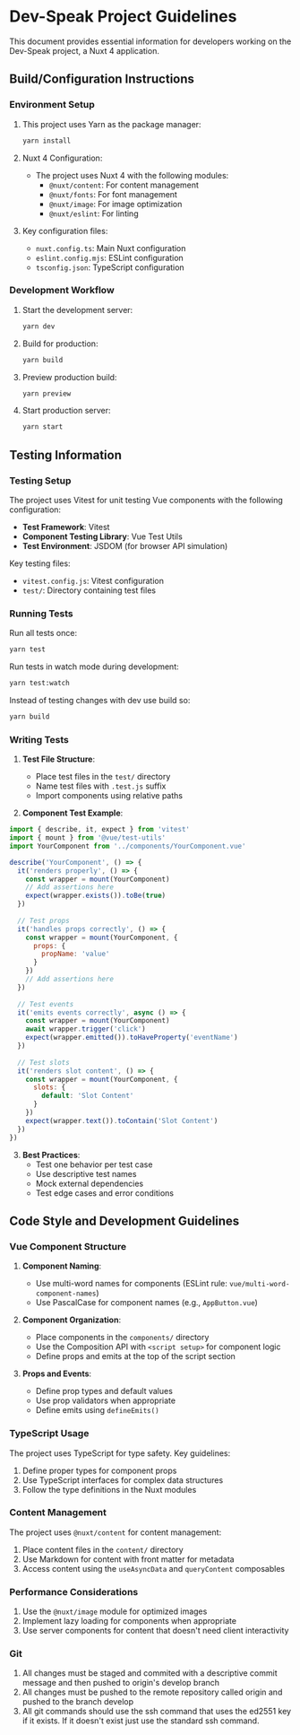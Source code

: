 # Dev-Speak Project Guidelines

This document provides essential information for developers working on the Dev-Speak project, a Nuxt 4 application.

## Build/Configuration Instructions

### Environment Setup

1. This project uses Yarn as the package manager:
   ```bash
   yarn install
   ```

2. Nuxt 4 Configuration:
   - The project uses Nuxt 4 with the following modules:
     - `@nuxt/content`: For content management
     - `@nuxt/fonts`: For font management
     - `@nuxt/image`: For image optimization
     - `@nuxt/eslint`: For linting

3. Key configuration files:
   - `nuxt.config.ts`: Main Nuxt configuration
   - `eslint.config.mjs`: ESLint configuration
   - `tsconfig.json`: TypeScript configuration

### Development Workflow

1. Start the development server:
   ```bash
   yarn dev
   ```

2. Build for production:
   ```bash
   yarn build
   ```

3. Preview production build:
   ```bash
   yarn preview
   ```

4. Start production server:
   ```bash
   yarn start
   ```

## Testing Information

### Testing Setup

The project uses Vitest for unit testing Vue components with the following configuration:

- **Test Framework**: Vitest
- **Component Testing Library**: Vue Test Utils
- **Test Environment**: JSDOM (for browser API simulation)

Key testing files:
- `vitest.config.js`: Vitest configuration
- `test/`: Directory containing test files

### Running Tests

Run all tests once:
```bash
yarn test
```

Run tests in watch mode during development:
```bash
yarn test:watch
```

Instead of testing changes with dev use build so:
```bash
yarn build
```

### Writing Tests

1. **Test File Structure**:
   - Place test files in the `test/` directory
   - Name test files with `.test.js` suffix
   - Import components using relative paths

2. **Component Test Example**:

```javascript
import { describe, it, expect } from 'vitest'
import { mount } from '@vue/test-utils'
import YourComponent from '../components/YourComponent.vue'

describe('YourComponent', () => {
  it('renders properly', () => {
    const wrapper = mount(YourComponent)
    // Add assertions here
    expect(wrapper.exists()).toBe(true)
  })
  
  // Test props
  it('handles props correctly', () => {
    const wrapper = mount(YourComponent, {
      props: {
        propName: 'value'
      }
    })
    // Add assertions here
  })
  
  // Test events
  it('emits events correctly', async () => {
    const wrapper = mount(YourComponent)
    await wrapper.trigger('click')
    expect(wrapper.emitted()).toHaveProperty('eventName')
  })
  
  // Test slots
  it('renders slot content', () => {
    const wrapper = mount(YourComponent, {
      slots: {
        default: 'Slot Content'
      }
    })
    expect(wrapper.text()).toContain('Slot Content')
  })
})
```

3. **Best Practices**:
   - Test one behavior per test case
   - Use descriptive test names
   - Mock external dependencies
   - Test edge cases and error conditions

## Code Style and Development Guidelines

### Vue Component Structure

1. **Component Naming**:
   - Use multi-word names for components (ESLint rule: `vue/multi-word-component-names`)
   - Use PascalCase for component names (e.g., `AppButton.vue`)

2. **Component Organization**:
   - Place components in the `components/` directory
   - Use the Composition API with `<script setup>` for component logic
   - Define props and emits at the top of the script section

3. **Props and Events**:
   - Define prop types and default values
   - Use prop validators when appropriate
   - Define emits using `defineEmits()`

### TypeScript Usage

The project uses TypeScript for type safety. Key guidelines:

1. Define proper types for component props
2. Use TypeScript interfaces for complex data structures
3. Follow the type definitions in the Nuxt modules

### Content Management

The project uses `@nuxt/content` for content management:

1. Place content files in the `content/` directory
2. Use Markdown for content with front matter for metadata
3. Access content using the `useAsyncData` and `queryContent` composables

### Performance Considerations

1. Use the `@nuxt/image` module for optimized images
2. Implement lazy loading for components when appropriate
3. Use server components for content that doesn't need client interactivity

### Git

1. All changes must be staged and commited with a descriptive commit message and then pushed to origin's develop branch
2. All changes must be pushed to the remote repository called origin and pushed to the branch develop
3. All git commands should use the ssh command that uses the ed2551 key if it exists. If it doesn't exist just use the standard ssh command.
